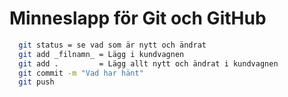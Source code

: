 # Minneslapp för Git och GitHub

```bash
  git status = se vad som är nytt och ändrat
  git add _filnamn_ = Lägg i kundvagnen
  git add .         = Lägg allt nytt och ändrat i kundvagnen
  git commit -m "Vad har hänt"
  git push